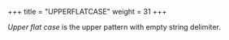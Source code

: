 +++
title = "UPPERFLATCASE"
weight = 31
+++

_Upper flat case_ is the upper pattern with empty string delimiter.

